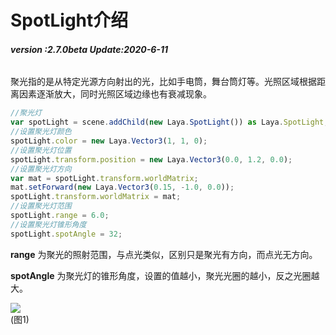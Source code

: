 # SpotLight介绍

###### **version :2.7.0beta   Update:2020-6-11**

聚光指的是从特定光源方向射出的光，比如手电筒，舞台筒灯等。光照区域根据距离因素逐渐放大，同时光照区域边缘也有衰减现象。

```typescript
//聚光灯
var spotLight = scene.addChild(new Laya.SpotLight()) as Laya.SpotLight;
//设置聚光灯颜色
spotLight.color = new Laya.Vector3(1, 1, 0);
//设置聚光灯位置
spotLight.transform.position = new Laya.Vector3(0.0, 1.2, 0.0);
//设置聚光灯方向
var mat = spotLight.transform.worldMatrix;
mat.setForward(new Laya.Vector3(0.15, -1.0, 0.0));
spotLight.transform.worldMatrix = mat;
//设置聚光灯范围
spotLight.range = 6.0;
//设置聚光灯锥形角度
spotLight.spotAngle = 32;
```

**range** 为聚光的照射范围，与点光类似，区别只是聚光有方向，而点光无方向。

**spotAngle** 为聚光灯的锥形角度，设置的值越小，聚光光圈的越小，反之光圈越大。

![](img/1.png)<br>(图1)

